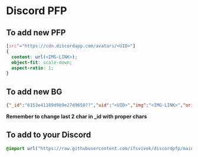 # Discord PFP

## To add new PFP

```css
[src^="https://cdn.discordapp.com/avatars/<UID>"]
{
  content: url(<IMG-LINK>);
  object-fit: scale-down;
  aspect-ratio: 1;
}
```

## To add new BG

```json
{"_id":"6153e41189d9b9e27d9650??","uid":"<UID>","img":"<IMG-LINK>","orientation":"none"},
```

**Remember to change last 2 char in \_id with proper chars**

## To add to your Discord

```css
@import url("https://raw.githubusercontent.com/ifsvivek/discordpfp/main/main.css");
```
